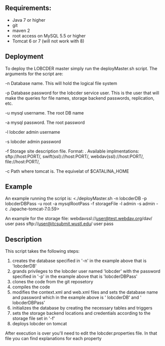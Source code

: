 ## Requirements:
  * Java 7 or higher
  * git 
  * maven 2
  * root access on MySQL 5.5 or higher
  * Tomcat 6 or 7 (will not work with 8)

## Deployment
To deploy the LOBCDER master simply run the deployMaster.sh script. The arguments for the script are:

   -n	Database name. This will hold the logical file system
   
   -p	Database password for the lobcder service user. This is the user that will make the queries for file names, storage backend passwords, replication, etc.
   
   -u	mysql username. The root DB name 
   
   -a	mysql password. The root password 
   
   -l	lobcder admin username
   
   -s	lobcder admin password
   
   -f   Storage site description file. Format: <URI> <USERNAME> <PASSWORD> . 
	Available implmentations: sftp://host:PORT/, swift(ssl)://host:PORT/, webdav(ssl)://host:PORT/, file://host:PORT/, 
	
   -c	Path where tomcat is. The equivelat of $CATALINA_HOME 

## Example
An example running the script is: 
<./deployMaster.sh -n lobcderDB -p lobcderDBPass -u root -a mysqlRootPass -f storageFile -l admin -s admin -c ./apache-tomcat-7.0.59>

An example for the storage file:
webdavssl://user@test.webdav.org/dav/ user pass
sftp://user@itcsubmit.wustl.edu/ user pass

## Description
This script takes the following steps:
1.  creates the database specified in '-n' in the example  above that is  'lobcderDB'
2.  grands privileges to the lobcder user  named 'lobcder' with the password  specified in '-p' in the example  above that is  'lobcderDBPass'
3.  clones the code from the git reposetory 
4.  compiles the code 
5.  modifies the context.xml and web.xml files and sets the database name and password which in the example above is ' lobcderDB' and ' lobcderDBPass' 
6.  initializes the database by creating the necessary tables and triggers
7.  sets the storage backend locations and credentials according to the storage file set in '-f' 
8.  deploys lobcder on tomcat 

After execution is over you'll need to edit the lobcder.properties file. In that file you can find explanations for each property 
